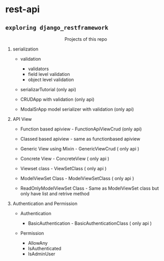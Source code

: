 # rest-api

## `exploring django_restframework`

<p align='center'> Projects of this repo </p>

1. serialization

   - validation
     - validators
     - field level validation
     - object level validation
   - serializarTutorial (only api)
   - CRUDApp with validation (only api)
   
   - ModalSrApp model serializer with validation (only api)

2. API View
   - Function based apiview - FunctionApiViewCrud (only api)
   - Classed based apiview - same as functionbased apiview

   - Generic View using Mixin - GenericViewCrud ( only api )
   - Concrete View - ConcreteView ( only api )

   - Viewset class - ViewSetClass ( only api )
   - ModelViewSet Class - ModelViewSetClass ( only api )
   - ReadOnlyModelViewSet Class - Same as ModelViewSet class but only have list and retrive method

3. Authentication and Permission
   - Authentication
      - BasicAuthentication - BasicAuthenticationClass ( only api )

   - Permission
      - AllowAny
      - IsAuthenticated
      - IsAdminUser
